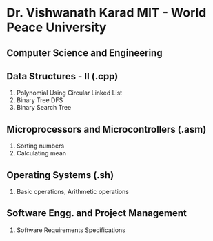 # Dr. Vishwanath Karad MIT - World Peace University
## Computer Science and Engineering


## Data Structures - II	(.cpp)
1. Polynomial Using Circular Linked List
2. Binary Tree DFS
3. Binary Search Tree

## Microprocessors and Microcontrollers (.asm)
1. Sorting numbers
2. Calculating mean

## Operating Systems (.sh)
1. Basic operations, Arithmetic operations

## Software Engg. and Project Management
1. Software Requirements Specifications
